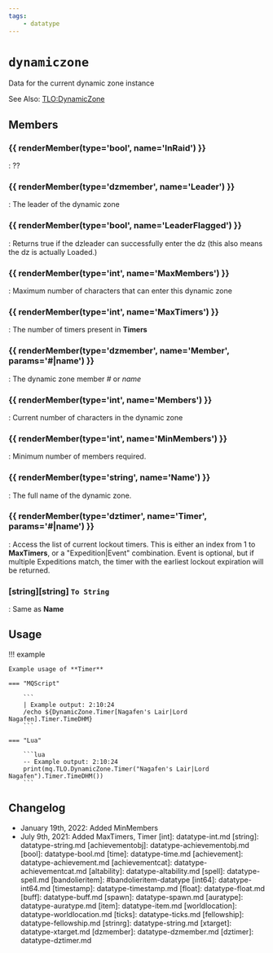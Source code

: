 ```yaml
---
tags:
    - datatype
---
```

# `dynamiczone`

Data for the current dynamic zone instance

See Also: [TLO:DynamicZone](../top-level-objects/tlo-dynamiczone.md)

## Members

### {{ renderMember(type='bool', name='InRaid') }} 

:   ??

### {{ renderMember(type='dzmember', name='Leader') }} 

:   The leader of the dynamic zone

### {{ renderMember(type='bool', name='LeaderFlagged') }} 

:   Returns true if the dzleader can successfully enter the dz (this also means the dz is actually Loaded.)

### {{ renderMember(type='int', name='MaxMembers') }} 

:   Maximum number of characters that can enter this dynamic zone

### {{ renderMember(type='int', name='MaxTimers') }} 

:   The number of timers present in **Timers**

### {{ renderMember(type='dzmember', name='Member', params='#|name') }} 

:   The dynamic zone member _#_ or _name_

### {{ renderMember(type='int', name='Members') }} 

:   Current number of characters in the dynamic zone

### {{ renderMember(type='int', name='MinMembers') }} 

:   Minimum number of members required.

### {{ renderMember(type='string', name='Name') }} 

:   The full name of the dynamic zone.

### {{ renderMember(type='dztimer', name='Timer', params='#|name') }}

:   Access the list of current lockout timers. This is either an index from 1 to **MaxTimers**, or a "Expedition\|Event" combination. Event is optional, but if multiple Expeditions match, the timer with the earliest lockout expiration will be returned.

### [string][string] `To String`

:   Same as **Name**


## Usage

!!! example

    Example usage of **Timer**

    === "MQScript"

        ```
        | Example output: 2:10:24
        /echo ${DynamicZone.Timer[Nagafen's Lair|Lord Nagafen].Timer.TimeDHM}
        ```

    === "Lua"

        ```lua
        -- Example output: 2:10:24
        print(mq.TLO.DynamicZone.Timer("Nagafen's Lair|Lord Nagafen").Timer.TimeDHM())
        ```


## Changelog

* January 19th, 2022: Added MinMembers
* July 9th, 2021: Added MaxTimers, Timer
[int]: datatype-int.md
[string]: datatype-string.md
[achievementobj]: datatype-achievementobj.md
[bool]: datatype-bool.md
[time]: datatype-time.md
[achievement]: datatype-achievement.md
[achievementcat]: datatype-achievementcat.md
[altability]: datatype-altability.md
[spell]: datatype-spell.md
[bandolieritem]: #bandolieritem-datatype
[int64]: datatype-int64.md
[timestamp]: datatype-timestamp.md
[float]: datatype-float.md
[buff]: datatype-buff.md
[spawn]: datatype-spawn.md
[auratype]: datatype-auratype.md
[item]: datatype-item.md
[worldlocation]: datatype-worldlocation.md
[ticks]: datatype-ticks.md
[fellowship]: datatype-fellowship.md
[strinrg]: datatype-string.md
[xtarget]: datatype-xtarget.md
[dzmember]: datatype-dzmember.md
[dztimer]: datatype-dztimer.md
